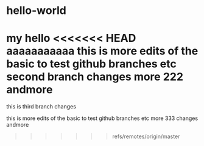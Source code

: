# hello-world
my hello
<<<<<<< HEAD
aaaaaaaaaaa
this is more edits of the basic to test github branches etc
second branch changes
more 222 andmore
=======
this is third branch changes

this is more edits of the basic to test github branches etc
more 333 changes andmore
>>>>>>> refs/remotes/origin/master
